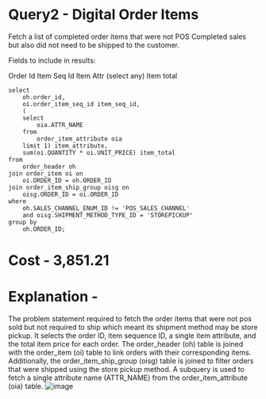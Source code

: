 # Query2 - Digital Order Items
Fetch a list of completed order items that were not POS Completed sales but also did not need to be shipped to the customer.

Fields to include in results:

Order Id
Item Seq Id
Item Attr (select any)
Item total

```
select
	oh.order_id,
	oi.order_item_seq_id item_seq_id,
	(
	select
		oia.ATTR_NAME
	from
		order_item_attribute oia
	limit 1) item_attribute,
	sum(oi.QUANTITY * oi.UNIT_PRICE) item_total
from
	order_header oh
join order_item oi on
	oi.ORDER_ID = oh.ORDER_ID
join order_item_ship_group oisg on
	oisg.ORDER_ID = oi.ORDER_ID
where
	oh.SALES_CHANNEL_ENUM_ID != 'POS_SALES_CHANNEL'
	and oisg.SHIPMENT_METHOD_TYPE_ID = 'STOREPICKUP'
group by
	oh.ORDER_ID;
```
# Cost - 3,851.21
# Explanation - 
The problem statement required to fetch the order items that were not pos sold but not required to ship which meant its shipment method may be store pickup. It selects the order ID, item sequence ID, a single item attribute, and the total item price for each order. The order_header (oh) table is joined with the order_item (oi) table to link orders with their corresponding items. Additionally, the order_item_ship_group (oisg) table is joined to filter orders that were shipped using the store pickup method. A subquery is used to fetch a single attribute name (ATTR_NAME) from the order_item_attribute (oia) table.
![image](https://github.com/user-attachments/assets/5a0cbf0d-d4e2-4df4-864b-acf052616a9d)
